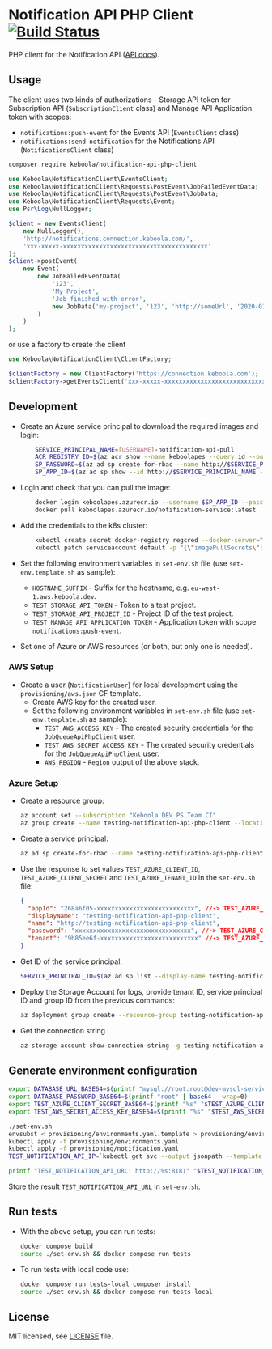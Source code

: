 # Notification API PHP Client [![Build Status](https://dev.azure.com/keboola-dev/notification-api-php-client/_apis/build/status/keboola.notification-api-php-client?branchName=main)](https://dev.azure.com/keboola-dev/notification-api-php-client/_build/latest?definitionId=82&branchName=main)

PHP client for the Notification API ([API docs](https://app.swaggerhub.com/apis/odinuv/notifications-service/1.0.0)).

## Usage
The client uses two kinds of authorizations - Storage API token for Subscription API (`SubscriptionClient` class) and 
Manage API Application token with scopes:
- `notifications:push-event` for the Events API (`EventsClient` class)
- `notifications:send-notification` for the Notifications API (`NotificationsClient` class)

```bash
composer require keboola/notification-api-php-client
```

```php
use Keboola\NotificationClient\EventsClient;
use Keboola\NotificationClient\Requests\PostEvent\JobFailedEventData;
use Keboola\NotificationClient\Requests\PostEvent\JobData;
use Keboola\NotificationClient\Requests\Event;
use Psr\Log\NullLogger;

$client = new EventsClient(
    new NullLogger(),
    'http://notifications.connection.keboola.com/',
    'xxx-xxxxx-xxxxxxxxxxxxxxxxxxxxxxxxxxxxxxxxxxxxxxxx'
);
$client->postEvent(
    new Event(        
        new JobFailedEventData(
            '123',
            'My Project',
            'Job finished with error',
            new JobData('my-project', '123', 'http://someUrl', '2020-01-02', '2020-01-01', 'my-orchestration')
        )
    )
);
```

or use a factory to create the client

```php
use Keboola\NotificationClient\ClientFactory;

$clientFactory = new ClientFactory('https://connection.keboola.com');
$clientFactory->getEventsClient('xxx-xxxxx-xxxxxxxxxxxxxxxxxxxxxxxxxxxxxxxxxxxxxxxx');
```

## Development
- Create an Azure service principal to download the required images and login:

    ```bash
        SERVICE_PRINCIPAL_NAME=[USERNAME]-notification-api-pull
        ACR_REGISTRY_ID=$(az acr show --name keboolapes --query id --output tsv --subscription c5182964-8dca-42c8-a77a-fa2a3c6946ea)
        SP_PASSWORD=$(az ad sp create-for-rbac --name http://$SERVICE_PRINCIPAL_NAME --scopes $ACR_REGISTRY_ID --role acrpull --query password --output tsv)
        SP_APP_ID=$(az ad sp show --id http://$SERVICE_PRINCIPAL_NAME --query appId --output tsv)    
    ```

- Login and check that you can pull the image:

    ```bash
        docker login keboolapes.azurecr.io --username $SP_APP_ID --password $SP_PASSWORD
        docker pull keboolapes.azurecr.io/notification-service:latest
    ```

- Add the credentials to the k8s cluster:

    ```bash
        kubectl create secret docker-registry regcred --docker-server="https://keboolapes.azurecr.io" --docker-username="$SP_APP_ID" --docker-password="$SP_PASSWORD" --namespace dev-notification-client
        kubectl patch serviceaccount default -p "{\"imagePullSecrets\":[{\"name\":\"regcred\"}]}" --namespace dev-notification-client
    ```

- Set the following environment variables in `set-env.sh` file (use `set-env.template.sh` as sample):
    - `HOSTNAME_SUFFIX` - Suffix for the hostname, e.g. `eu-west-1.aws.keboola.dev`.
    - `TEST_STORAGE_API_TOKEN` - Token to a test project. 
    - `TEST_STORAGE_API_PROJECT_ID` - Project ID of the test project.
    - `TEST_MANAGE_API_APPLICATION_TOKEN` - Application token with scope `notifications:push-event`.

- Set one of Azure or AWS resources (or both, but only one is needed).  

### AWS Setup
- Create a user (`NotificationUser`) for local development using the `provisioning/aws.json` CF template. 
    - Create AWS key for the created user. 
    - Set the following environment variables in `set-env.sh` file (use `set-env.template.sh` as sample):
        - `TEST_AWS_ACCESS_KEY` - The created security credentials for the `JobQueueApiPhpClient` user.
        - `TEST_AWS_SECRET_ACCESS_KEY` - The created security credentials for the `JobQueueApiPhpClient` user.
        - `AWS_REGION` - `Region` output of the above stack.

### Azure Setup

- Create a resource group:
    ```bash
    az account set --subscription "Keboola DEV PS Team CI"
    az group create --name testing-notification-api-php-client --location "East US"
    ```

- Create a service principal:
    ```bash
    az ad sp create-for-rbac --name testing-notification-api-php-client
    ```

- Use the response to set values `TEST_AZURE_CLIENT_ID`, `TEST_AZURE_CLIENT_SECRET` and `TEST_AZURE_TENANT_ID` in the `set-env.sh` file:
    ```json 
    {
      "appId": "268a6f05-xxxxxxxxxxxxxxxxxxxxxxxxxxx", //-> TEST_AZURE_CLIENT_ID
      "displayName": "testing-notification-api-php-client",
      "name": "http://testing-notification-api-php-client",
      "password": "xxxxxxxxxxxxxxxxxxxxxxxxxxxxxxxx", //-> TEST_AZURE_CLIENT_SECRET
      "tenant": "9b85ee6f-xxxxxxxxxxxxxxxxxxxxxxxxxxx" //-> TEST_AZURE_TENANT_ID
    }
    ```

- Get ID of the service principal:
    ```bash
    SERVICE_PRINCIPAL_ID=$(az ad sp list --display-name testing-notification-api-php-client --query "[0].objectId" --output tsv)
    ```
 
- Deploy the Storage Account for logs, provide tenant ID, service principal ID and group ID from the previous commands:
    ```bash
    az deployment group create --resource-group testing-notification-api-php-client --template-file provisioning/azure.json --parameters vault_name=test-notification-client tenant_id=$TEST_AZURE_TENANT_ID service_principal_object_id=$SERVICE_PRINCIPAL_ID
    ```
  
- Get the connection string
    ```bash
    az storage account show-connection-string -g testing-notification-api-php-client -n mirontfcnacc2 --query "connectionString" --output tsv
    ```

## Generate environment configuration

```bash
export DATABASE_URL_BASE64=$(printf "mysql://root:root@dev-mysql-service:3310/notifications?serverVersion=8.0" | base64 --wrap=0)
export DATABASE_PASSWORD_BASE64=$(printf "root" | base64 --wrap=0)
export TEST_AZURE_CLIENT_SECRET_BASE64=$(printf "%s" "$TEST_AZURE_CLIENT_SECRET"| base64 --wrap=0)
export TEST_AWS_SECRET_ACCESS_KEY_BASE64=$(printf "%s" "$TEST_AWS_SECRET_ACCESS_KEY"| base64 --wrap=0)

./set-env.sh
envsubst < provisioning/environments.yaml.template > provisioning/environments.yaml
kubectl apply -f provisioning/environments.yaml
kubectl apply -f provisioning/notification.yaml
TEST_NOTIFICATION_API_IP=`kubectl get svc --output jsonpath --template "{.items[?(@.metadata.name==\"dev-notification-service\")].status.loadBalancer.ingress[].ip}" --namespace=dev-notification-client`

printf "TEST_NOTIFICATION_API_URL: http://%s:8181" "$TEST_NOTIFICATION_API_IP"
```

Store the result `TEST_NOTIFICATION_API_URL` in `set-env.sh`.


## Run tests
- With the above setup, you can run tests:

    ```bash
    docker compose build
    source ./set-env.sh && docker compose run tests
    ```

- To run tests with local code use:

    ```bash
    docker compose run tests-local composer install
    source ./set-env.sh && docker compose run tests-local
    ```

## License

MIT licensed, see [LICENSE](./LICENSE) file.
